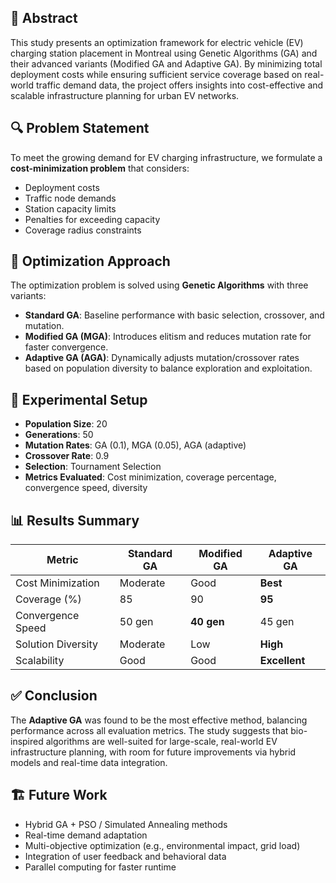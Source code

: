 ## 📄 Abstract

This study presents an optimization framework for electric vehicle (EV) charging station placement in Montreal using Genetic Algorithms (GA) and their advanced variants (Modified GA and Adaptive GA). By minimizing total deployment costs while ensuring sufficient service coverage based on real-world traffic demand data, the project offers insights into cost-effective and scalable infrastructure planning for urban EV networks.

## 🔍 Problem Statement

To meet the growing demand for EV charging infrastructure, we formulate a **cost-minimization problem** that considers:
- Deployment costs
- Traffic node demands
- Station capacity limits
- Penalties for exceeding capacity
- Coverage radius constraints

## 🧠 Optimization Approach

The optimization problem is solved using **Genetic Algorithms** with three variants:
- **Standard GA**: Baseline performance with basic selection, crossover, and mutation.
- **Modified GA (MGA)**: Introduces elitism and reduces mutation rate for faster convergence.
- **Adaptive GA (AGA)**: Dynamically adjusts mutation/crossover rates based on population diversity to balance exploration and exploitation.

## 🧪 Experimental Setup

- **Population Size**: 20  
- **Generations**: 50  
- **Mutation Rates**: GA (0.1), MGA (0.05), AGA (adaptive)  
- **Crossover Rate**: 0.9  
- **Selection**: Tournament Selection  
- **Metrics Evaluated**: Cost minimization, coverage percentage, convergence speed, diversity

## 📊 Results Summary

| Metric                     | Standard GA | Modified GA | Adaptive GA |
|---------------------------|-------------|-------------|-------------|
| Cost Minimization         | Moderate    | Good        | **Best**    |
| Coverage (%)              | 85          | 90          | **95**      |
| Convergence Speed         | 50 gen      | **40 gen**  | 45 gen      |
| Solution Diversity        | Moderate    | Low         | **High**    |
| Scalability               | Good        | Good        | **Excellent**|

## ✅ Conclusion

The **Adaptive GA** was found to be the most effective method, balancing performance across all evaluation metrics. The study suggests that bio-inspired algorithms are well-suited for large-scale, real-world EV infrastructure planning, with room for future improvements via hybrid models and real-time data integration.

## 🏗️ Future Work

- Hybrid GA + PSO / Simulated Annealing methods
- Real-time demand adaptation
- Multi-objective optimization (e.g., environmental impact, grid load)
- Integration of user feedback and behavioral data
- Parallel computing for faster runtime
